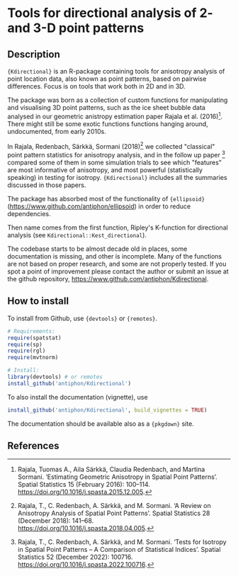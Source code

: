 # Tools for directional analysis of 2- and 3-D point patterns

## Description

`{Kdirectional}` is an R-package containing tools for anisotropy analysis of point location data, also known as point patterns, based on pairwise differences. Focus is on tools that work both in 2D and in 3D. 

The package was born as a collection of custom functions for manipulating and visualising 3D point patterns, such as the ice sheet bubble data analysed in our geometric anistropy estimation paper Rajala et al. (2016)[^ice]. There might still be some exotic functions functions hanging around, undocumented, from early 2010s.

In Rajala, Redenbach, Särkkä, Sormani (2018)[^rev] we collected "classical" point pattern statistics for anisotropy analysis, and in the follow up paper [^rev2] compared some of them in some simulation trials to see which "features" are most informative of anisotropy, and most powerful (statistically speaking) in testing for isotropy. `{Kdirectional}` includes all the summaries discussed in those papers. 

The package has absorbed most of the functionality of `{ellipsoid}` (https://www.github.com/antiphon/ellipsoid) in order to reduce dependencies. 

Then name comes from the first function, Ripley's K-function for directional analysis (see `Kdirectional::Kest_directional`).

The codebase starts to be almost decade old in places, some documentation is missing, and other is incomplete. Many of the functions are not based on proper research, and some are not properly tested. If you spot a point of improvement please contact the author or submit an issue at the github repository, https://www.github.com/antiphon/Kdirectional.

## How to install

To install from Github, use `{devtools}` or `{remotes}`. 

```r
# Requirements:
require(spatstat)
require(sp)
require(rgl)
require(mvtnorm)

# Install:
library(devtools) # or remotes
install_github('antiphon/Kdirectional')
```

To also install the documentation (vignette), use

```r
install_github('antiphon/Kdirectional', build_vignettes = TRUE)
```

The documentation should be available also as a `{pkgdown}` site.


## References

[^ice]: Rajala, Tuomas A., Aila Särkkä, Claudia Redenbach, and Martina Sormani. ‘Estimating Geometric Anisotropy in Spatial Point Patterns’. Spatial Statistics 15 (February 2016): 100–114. https://doi.org/10.1016/j.spasta.2015.12.005.

[^rev]: Rajala, T., C. Redenbach, A. Särkkä, and M. Sormani. ‘A Review on Anisotropy Analysis of Spatial Point Patterns’. Spatial Statistics 28 (December 2018): 141–68. https://doi.org/10.1016/j.spasta.2018.04.005.

[^rev2]: Rajala, T., C. Redenbach, A. Särkkä, and M. Sormani. ‘Tests for Isotropy in Spatial Point Patterns – A Comparison of Statistical Indices’. Spatial Statistics 52 (December 2022): 100716. https://doi.org/10.1016/j.spasta.2022.100716.
